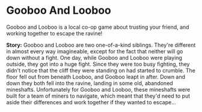 # Gooboo And Looboo

Gooboo and Looboo is a local co-op game about trusting your friend, and working together to escape the ravine!

**Story:** Gooboo and Looboo are two one-of-a-kind siblings. They're different in almost every way imagineable, except for the fact that neither will go down without a fight. One day, while Gooboo and Looboo were playing outside, they got into a huge fight. Since they were too busy fighting, they didn't notice that the cliff they were standing on had started to crumble. The floor fell out from beneath Looboo, and Gooboo leapt in after. 
Down and down they both fell into the ravine, landing in some old, abandoned mineshafts. Unfortunately for Gooboo and Looboo, these mineshafts were built for a team of miners to navigate, which meant that they'd need to put 
aside their differences and work together if they wanted to escape...
